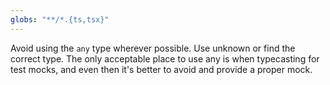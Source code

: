 ```yaml
---
globs: "**/*.{ts,tsx}"
---
```


Avoid using the `any` type wherever possible. Use unknown or find the correct type. The only acceptable place to use any is when typecasting for test mocks, and even then it's better to avoid and provide a proper mock.
